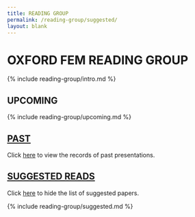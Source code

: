 ```yaml
---
title: READING GROUP
permalink: /reading-group/suggested/
layout: blank
---
```


# OXFORD FEM READING GROUP

{% include reading-group/intro.md %}

## UPCOMING

{% include reading-group/upcoming.md %}

## [PAST](/reading-group/past/)

Click [here](/reading-group/past/) to view the records of past presentations.

## [SUGGESTED READS](/reading-group/)

Click [here](/reading-group/) to hide the list of suggested papers.

{% include reading-group/suggested.md %}
